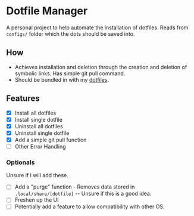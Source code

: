 # Dotfile Manager

A personal project to help automate the installation of dotfiles. Reads from ```configs/``` folder which the dots should
be saved into.

## How

- Achieves installation and deletion through the creation and deletion of symbolic links. Has simple git pull command.
- Should be bundled in with my [dotfiles](https://github.com/Fozzyack/dotfiles).

## Features

- [x] Install all dotfiles
- [x] Install single dotfile 
- [x] Uninstall all dotfiles
- [x] Uninstall single dotfile 
- [x] Add a simple git pull function
- [ ] Other Error Handling

### Optionals

Unsure if I will add these.
- [ ] Add a "purge" function - Removes data stored in ```.local/share/[dotfile]``` -- Unsure if this is a good idea.
- [ ] Freshen up the UI
- [ ] Potentially add a feature to allow compatibility with other OS.

